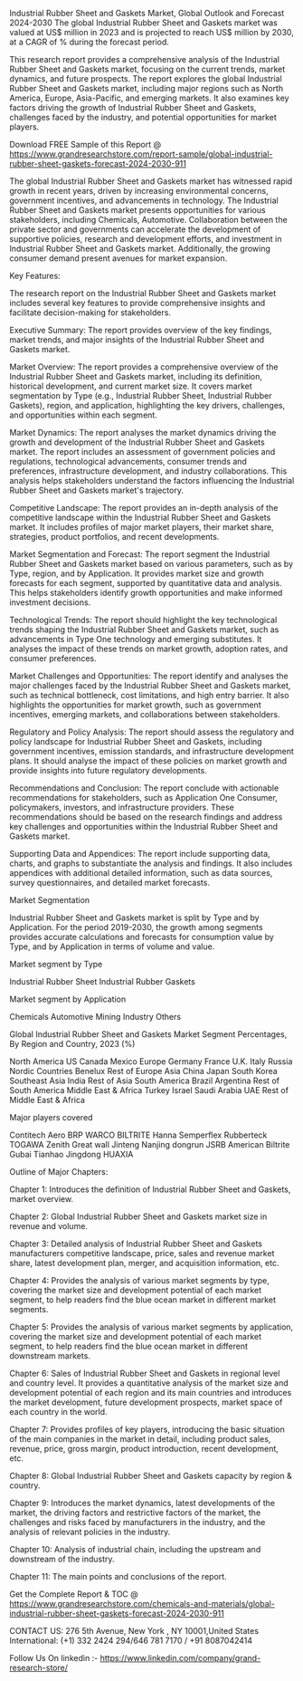 Industrial Rubber Sheet and Gaskets Market, Global Outlook and Forecast 2024-2030
The global Industrial Rubber Sheet and Gaskets market was valued at US$ million in 2023 and is projected to reach US$ million by 2030, at a CAGR of % during the forecast period.

This research report provides a comprehensive analysis of the Industrial Rubber Sheet and Gaskets market, focusing on the current trends, market dynamics, and future prospects. The report explores the global Industrial Rubber Sheet and Gaskets market, including major regions such as North America, Europe, Asia-Pacific, and emerging markets. It also examines key factors driving the growth of Industrial Rubber Sheet and Gaskets, challenges faced by the industry, and potential opportunities for market players.

Download FREE Sample of this Report @ https://www.grandresearchstore.com/report-sample/global-industrial-rubber-sheet-gaskets-forecast-2024-2030-911

The global Industrial Rubber Sheet and Gaskets market has witnessed rapid growth in recent years, driven by increasing environmental concerns, government incentives, and advancements in technology. The Industrial Rubber Sheet and Gaskets market presents opportunities for various stakeholders, including Chemicals, Automotive. Collaboration between the private sector and governments can accelerate the development of supportive policies, research and development efforts, and investment in Industrial Rubber Sheet and Gaskets market. Additionally, the growing consumer demand present avenues for market expansion.

Key Features:

The research report on the Industrial Rubber Sheet and Gaskets market includes several key features to provide comprehensive insights and facilitate decision-making for stakeholders.

Executive Summary: The report provides overview of the key findings, market trends, and major insights of the Industrial Rubber Sheet and Gaskets market.

Market Overview: The report provides a comprehensive overview of the Industrial Rubber Sheet and Gaskets market, including its definition, historical development, and current market size. It covers market segmentation by Type (e.g., Industrial Rubber Sheet, Industrial Rubber Gaskets), region, and application, highlighting the key drivers, challenges, and opportunities within each segment.

Market Dynamics: The report analyses the market dynamics driving the growth and development of the Industrial Rubber Sheet and Gaskets market. The report includes an assessment of government policies and regulations, technological advancements, consumer trends and preferences, infrastructure development, and industry collaborations. This analysis helps stakeholders understand the factors influencing the Industrial Rubber Sheet and Gaskets market's trajectory.

Competitive Landscape: The report provides an in-depth analysis of the competitive landscape within the Industrial Rubber Sheet and Gaskets market. It includes profiles of major market players, their market share, strategies, product portfolios, and recent developments.

Market Segmentation and Forecast: The report segment the Industrial Rubber Sheet and Gaskets market based on various parameters, such as by Type, region, and by Application. It provides market size and growth forecasts for each segment, supported by quantitative data and analysis. This helps stakeholders identify growth opportunities and make informed investment decisions.

Technological Trends: The report should highlight the key technological trends shaping the Industrial Rubber Sheet and Gaskets market, such as advancements in Type One technology and emerging substitutes. It analyses the impact of these trends on market growth, adoption rates, and consumer preferences.

Market Challenges and Opportunities: The report identify and analyses the major challenges faced by the Industrial Rubber Sheet and Gaskets market, such as technical bottleneck, cost limitations, and high entry barrier. It also highlights the opportunities for market growth, such as government incentives, emerging markets, and collaborations between stakeholders.

Regulatory and Policy Analysis: The report should assess the regulatory and policy landscape for Industrial Rubber Sheet and Gaskets, including government incentives, emission standards, and infrastructure development plans. It should analyse the impact of these policies on market growth and provide insights into future regulatory developments.

Recommendations and Conclusion: The report conclude with actionable recommendations for stakeholders, such as Application One Consumer, policymakers, investors, and infrastructure providers. These recommendations should be based on the research findings and address key challenges and opportunities within the Industrial Rubber Sheet and Gaskets market.

Supporting Data and Appendices: The report include supporting data, charts, and graphs to substantiate the analysis and findings. It also includes appendices with additional detailed information, such as data sources, survey questionnaires, and detailed market forecasts.

Market Segmentation

Industrial Rubber Sheet and Gaskets market is split by Type and by Application. For the period 2019-2030, the growth among segments provides accurate calculations and forecasts for consumption value by Type, and by Application in terms of volume and value.

Market segment by Type

Industrial Rubber Sheet
Industrial Rubber Gaskets

Market segment by Application

Chemicals
Automotive
Mining Industry
Others

Global Industrial Rubber Sheet and Gaskets Market Segment Percentages, By Region and Country, 2023 (%)

North America
US
Canada
Mexico
Europe
Germany
France
U.K.
Italy
Russia
Nordic Countries
Benelux
Rest of Europe
Asia
China
Japan
South Korea
Southeast Asia
India
Rest of Asia
South America
Brazil
Argentina
Rest of South America
Middle East & Africa
Turkey
Israel
Saudi Arabia
UAE
Rest of Middle East & Africa

Major players covered

Contitech
Aero
BRP
WARCO BILTRITE
Hanna
Semperflex
Rubberteck
TOGAWA
Zenith
Great wall
Jinteng
Nanjing dongrun
JSRB
American Biltrite
Gubai
Tianhao
Jingdong
HUAXIA

Outline of Major Chapters:

Chapter 1: Introduces the definition of Industrial Rubber Sheet and Gaskets, market overview.

Chapter 2: Global Industrial Rubber Sheet and Gaskets market size in revenue and volume.

Chapter 3: Detailed analysis of Industrial Rubber Sheet and Gaskets manufacturers competitive landscape, price, sales and revenue market share, latest development plan, merger, and acquisition information, etc.

Chapter 4: Provides the analysis of various market segments by type, covering the market size and development potential of each market segment, to help readers find the blue ocean market in different market segments.

Chapter 5: Provides the analysis of various market segments by application, covering the market size and development potential of each market segment, to help readers find the blue ocean market in different downstream markets.

Chapter 6: Sales of Industrial Rubber Sheet and Gaskets in regional level and country level. It provides a quantitative analysis of the market size and development potential of each region and its main countries and introduces the market development, future development prospects, market space of each country in the world.

Chapter 7: Provides profiles of key players, introducing the basic situation of the main companies in the market in detail, including product sales, revenue, price, gross margin, product introduction, recent development, etc.

Chapter 8: Global Industrial Rubber Sheet and Gaskets capacity by region & country.

Chapter 9: Introduces the market dynamics, latest developments of the market, the driving factors and restrictive factors of the market, the challenges and risks faced by manufacturers in the industry, and the analysis of relevant policies in the industry.

Chapter 10: Analysis of industrial chain, including the upstream and downstream of the industry.

Chapter 11: The main points and conclusions of the report.

Get the Complete Report & TOC @ https://www.grandresearchstore.com/chemicals-and-materials/global-industrial-rubber-sheet-gaskets-forecast-2024-2030-911

CONTACT US:
276 5th Avenue, New York , NY 10001,United States
International: (+1) 332 2424 294/646 781 7170 / +91 8087042414

Follow Us On linkedin :- https://www.linkedin.com/company/grand-research-store/

